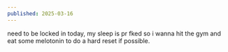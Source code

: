 ```yaml
---
published: 2025-03-16
---
```


need to be locked in today, my sleep is pr fked so i wanna hit the gym and eat some melotonin to do a hard reset if possible.